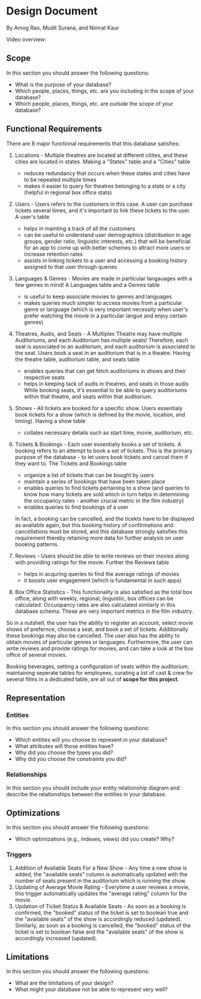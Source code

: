 # Design Document

By Amog Rao, Mudit Surana, and Nimrat Kaur

Video overview: <URL HERE>

## Scope

In this section you should answer the following questions:

* What is the purpose of your database?
* Which people, places, things, etc. are you including in the scope of your database?
* Which people, places, things, etc. are *outside* the scope of your database?

## Functional Requirements

There are 8 major functional requirements that this database satisfies:
1) Locations - Multiple theatres are located at different citites, and these cities are located in states. Making a "States" table and a "Cities" table
    - reduces redundancy that occurs when these states and cities have to be repeated multiple times
    - makes it easier to query for theatres belonging to a state or a city (helpful in regional box office stats)

2) Users - Users refers to the customers in this case. A user can purchase tickets several times, and it's important to link these tickets to the user. A user's table
    - helps in mainting a track of all the customers
    - can be useful to understand user demographics (distribution in age groups, gender ratio, linguistic interests, etc.) that will be beneficial for an app to come up with better schemes to attract more users or increase retention rates
    - assists in linking tickets to a user and accessing a booking history assigned to that user through queries

3) Languages & Genres - Movies are made in particular langauages with a few genres in mind! A Languages table and a Genres table
    - is useful to keep associate movies to genres and languages
    - makes queries much simpler to access movies from a particular genre or language (which is very important necessity when user's prefer watching the movie in a particular langue and enjoy certain genres)

4) Theatres, Audis, and Seats - A Multiplex Theatre may have multiple Auditoriums, and each Auditorium has multiple seats! Therefore, each seat is associated to an auditorium, and each auditorium is associated to the seat. Users book a seat in an auditorium that is in a theatre. Having the theatre table, auditorium table, and seats table
    - enables queries that can get fetch auditoriums in shows and their respective seats
    - helps in keeping tack of audis in theatres, and seats in those audis
    While booking seats, it's essential to be able to query auditoriums within that theatre, and seats within that auditorium.

5) Shows - All tickets are booked for a specific show. Users essentialy book tickets for a show (which is defined by the movie, location, and timing). Having a show table
    - collates necessary details such as start time, movie, auditorium, etc. 
  
6) Tickets & Bookings - Each user essentially books a set of tickets. A booking refers to an attempt to book a set of tickets. This is the primary purpose of the database - to let users book tickets and cancel them if they want to. The Tickets and Bookings table
    - organize a list of tickets that can be bought by users
    - maintain a series of bookings that have been taken place
    - enables queries to find tickets pertaining to a show (and queries to know how many tickets are sold which in turn helps in determining the occupancy rates - another crucial metric in the film industry)
    - enables queries to find bookings of a user

    In fact, a booking can be cancelled, and the ticekts have to be displayed as available again, but this booking history of confirmations and cancellations must be stored, and this database strongly satisfies this requirement thereby retaining more data for further analysis on user booking patterns.

7) Reviews - Users should be able to write reviews on their movies along with providing ratings for the movie. Further the Reviews table
   - helps in acquring queries to find the average ratings of movies
   - it boosts user engagement (which is fundamental in such apps)

8) Box Office Statistics - This functionality is also satisfied as the total box office, along with weekly, regional, linguistic, box offices can be calculated. Occuopancy rates are also calculated similarly in this database schema. These are very important metrics in the film industry.

So in a nutshell, the user has the ability to register an account, select movie shows of prefernce, choose a seat, and book a set of tickets. Additionally these bookings may also be cancelled. The user also has the ability to obtain movies of particular genres or languages. Furthermore, the user can write reviews and provide ratings for movies, and can take a look at the box office of several movies.

Booking beverages, setting a configuration of seats within the auditorium, maintaining seperate tables for employees, curating a list of cast & crew for several films in a dedicated table, are all out of **scope for this project**.

## Representation

### Entities

In this section you should answer the following questions:

* Which entities will you choose to represent in your database?
* What attributes will those entities have?
* Why did you choose the types you did?
* Why did you choose the constraints you did?

### Relationships

In this section you should include your entity relationship diagram and describe the relationships between the entities in your database.

## Optimizations

In this section you should answer the following questions:

* Which optimizations (e.g., indexes, views) did you create? Why?

### Triggers
1) Addition of Available Seats For a New Show - Any time a new show is added, the "available seats" column is automatically updated with the number of seats present in the auditorium which is running the show.
2) Updating of Average Movie Rating - Everytime a user reviews a movie, this trigger automatically updates the "average rating" column for the movie.
3) Updation of Ticket Status & Available Seats - As soon as a booking is confirmed, the "booked" status of the ticket is set to boolean true and the "available seats" of the show is accordingly reduced (updated). Similarly, as soon as a booking is cancelled, the "booked" status of the ticket is set to boolean false and the "available seats" of the show is accordingly increased (updated).

## Limitations

In this section you should answer the following questions:

* What are the limitations of your design?
* What might your database not be able to represent very well?
